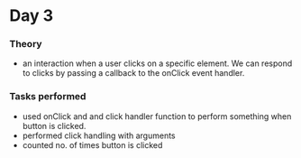 # Day 3

### Theory

- an interaction when a user clicks on a specific element. We can respond to clicks by passing a callback to the onClick event handler.

### Tasks performed

- used onClick and and click handler function to perform something when button is clicked.
- performed click handling with arguments
- counted no. of times button is clicked

